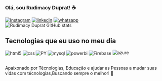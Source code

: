 ### Olá, sou Rudimacy Duprat! ☕

[![Instagram](https://img.shields.io/badge/Instagram-E4405F?style=for-the-badge&logo=instagram&logoColor=white)](https://instagram.com/rudi_duprat)
[![linkedin](	https://img.shields.io/badge/LinkedIn-0077B5?style=for-the-badge&logo=linkedin&logoColor=white)](https://www.linkedin.com/in/rudimacy-duprat-desenvolvimentosistemas/)
[![whatsapp](	https://img.shields.io/badge/WhatsApp-25D366?style=for-the-badge&logo=whatsapp&logoColor=white)](https://wa.me/qr/IVUETHSGRGPDH1/)
<br>
![Rudimacy Duprat GitHub stats](https://github-readme-stats.vercel.app/api?username=RudimacyDuprat&show_icons=true&theme=dracula)



## Tecnologias que eu uso no meu dia

<div style="display: inline_block">
  <img align="center" alt="html5" src="https://img.shields.io/badge/HTML5-E34F26?style=for-the-badge&logo=html5&logoColor=white" />
  <img align="center" alt="css" src="https://img.shields.io/badge/CSS3-1572B6?style=for-the-badge&logo=css3&logoColor=white" />
  <img align="center" alt="PY" src="https://img.shields.io/badge/Python-FFD43B?style=for-the-badge&logo=python&logoColor=blue" />
  <img align="center"  alt="mysql"src="https://img.shields.io/badge/MySQL-005C84?style=for-the-badge&logo=mysql&logoColor=white" />
<img align="center"  alt="powerbi"src="https://img.shields.io/badge/PowerBI-F2C811?style=for-the-badge&logo=Power%20BI&logoColor=white"
  <img align="center"  alt="Django"src="https://img.shields.io/badge/Django-092E20?style=for-the-badge&logo=django&logoColor=green"/>
  <img align="center"  alt="Firebase"src="https://img.shields.io/badge/firebase-ffca28?style=for-the-badge&logo=firebase&logoColor=black"/>
<img aligen="center"   alt="azure"src="https://img.shields.io/badge/microsoft%20azure-0089D6?style=for-the-badge&logo=microsoft-azure&logoColor=white"/>
 
 </div><br/>

Apaixonado por Técnologias, Educação e ajudar as Pessoas a mudar suas vidas com técnologias,Buscando sempre o melhor! 🤝

